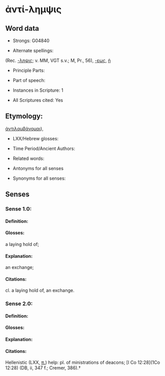 # ἀντί-λημψις

<!-- Status: S2=NeedsEdits -->
<!-- Lexica used for edits:   -->

## Word data

* Strongs: G04840

* Alternate spellings:

(Rec. [-ληψις](); v. MM, VGT s.v.; M, Pr., 56), [-εως](), [ἡ]()

* Principle Parts: 


* Part of speech: 


* Instances in Scripture: 1

* All Scriptures cited: Yes

## Etymology: 

[ἀντιλαμβάνομαι]()),

* LXX/Hebrew glosses: 


* Time Period/Ancient Authors: 


* Related words: 

* Antonyms for all senses

* Synonyms for all senses: 


## Senses 


### Sense  1.0: 

#### Definition: 

#### Glosses: 

a laying hold of; 

#### Explanation: 

an exchange; 

#### Citations: 

cl. a laying hold of, an exchange.

### Sense  2.0: 

#### Definition: 


#### Glosses:



#### Explanation:



#### Citations: 

Hellenistic (LXX, [π.]()) help: pl. of ministrations of deacons; [I Co 12:28](1Co 12:28) (DB, ii, 347 f.; Cremer, 386).†

